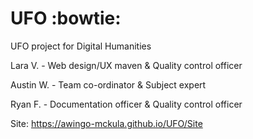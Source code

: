 # UFO :bowtie:
UFO project for Digital Humanities

Lara V. - Web design/UX maven & Quality control officer

Austin W. - Team co-ordinator & Subject expert

Ryan F. - Documentation officer & Quality control officer


Site: https://awingo-mckula.github.io/UFO/Site
